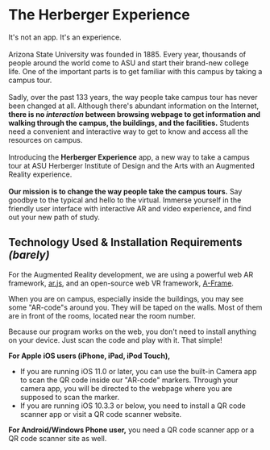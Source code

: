 # The Herberger Experience
It's not an app. It's an experience.<br>
<br>
Arizona State University was founded in 1885. Every year, thousands of people around the world come to ASU and start their brand-new college life. One of the important parts is to get familiar with this campus by taking a campus tour.<br>
<br>
Sadly, over the past 133 years, the way people take campus tour has never been changed at all. Although there's abundant information on the Internet, <strong>there is no <em>interaction</em> between browsing webpage to get information and walking through the campus, the buildings, and the facilities.</strong> Students need a convenient and interactive way to get to know and access all the resources on campus.<br>
<br>
Introducing the <strong>Herberger Experience</strong> app, a new way to take a campus tour at ASU Herberger Institute of Design and the Arts with an Augmented Reality experience.<br>
<br>
<strong>Our mission is to change the way people take the campus tours.</strong> Say goodbye to the typical and hello to the virtual. Immerse yourself in the friendly user interface with interactive AR and video experience, and find out your new path of study.

<h2>
        Technology Used &amp; Installation Requirements <em>(barely)</em>
    </h2>
    <p>
        For the Augmented Reality development, we are using a powerful web AR framework, <a href="https://github.com/jeromeetienne/AR.js/blob/master/README.md">ar.js</a>, and an open-source web VR framework, <a href="https://aframe.io/">A-Frame</a>.
    </p>
    <p>
        When you are on campus, especially inside the buildings, you may see some "AR-code"s around you. They will be taped on the walls. Most of them are in front of the rooms, located near the room number.
    </p>
    <p>
        Because our program works on the web, you don't need to install anything on your device. Just scan the code and play with it. That simple!
    </p>
    <p>
        <strong>For Apple iOS users (iPhone, iPad, iPod Touch),</strong>
    </p>
    <ul>
        <li>If you are running iOS 11.0 or later, you can use the built-in Camera app to scan the QR code inside our "AR-code" markers. Through your camera app, you will be directed to the webpage where you are supposed to scan the marker.</li>
        <li>If you are running iOS 10.3.3 or below, you need to install a QR code scanner app or visit a QR code scanner website.</li>
    </ul>
    <p>
        <strong>For Android/Windows Phone user,</strong> you need a QR code scanner app or a QR code scanner site as well.
    </p>
